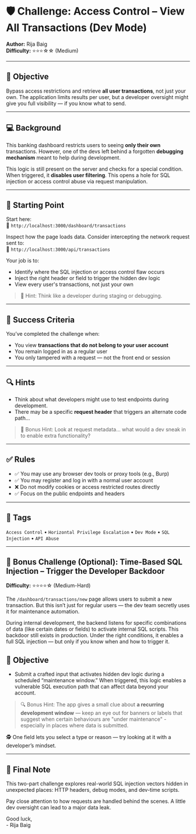 # 🛡️ Challenge: Access Control – View All Transactions (Dev Mode)  
**Author:** Rija Baig  
**Difficulty:** ⭐⭐⭐☆☆ (Medium)  

---

## 🎯 Objective

Bypass access restrictions and retrieve **all user transactions**, not just your own. The application limits results per user, but a developer oversight might give you full visibility — if you know what to send.

---

## 💻 Background

This banking dashboard restricts users to seeing **only their own** transactions. However, one of the devs left behind a forgotten **debugging mechanism** meant to help during development.

This logic is still present on the server and checks for a special condition. When triggered, it **disables user filtering**. This opens a hole for SQL injection or access control abuse via request manipulation.

---

## 📍 Starting Point

Start here:  
🔗 `http://localhost:3000/dashboard/transactions`

Inspect how the page loads data. Consider intercepting the network request sent to:  
🔗 `http://localhost:3000/api/transactions`

Your job is to:

- Identify where the SQL injection or access control flaw occurs
- Inject the right header or field to trigger the hidden dev logic
- View every user's transactions, not just your own

> 🧠 Hint: Think like a developer during staging or debugging.

---

## 🧪 Success Criteria

You’ve completed the challenge when:
- You view **transactions that do not belong to your user account**
- You remain logged in as a regular user
- You only tampered with a request — not the front end or session


---

## 🔍 Hints

- Think about what developers might use to test endpoints during development.
- There may be a specific **request header** that triggers an alternate code path...

> 🧠 Bonus Hint: Look at request metadata… what would a dev sneak in to enable extra functionality?

---

## ✅ Rules

- ✅ You may use any browser dev tools or proxy tools (e.g., Burp)
- ✅ You may register and log in with a normal user account
- ❌ Do not modify cookies or access restricted routes directly
- ✅ Focus on the public endpoints and headers

---

## 🏁 Tags

`Access Control` • `Horizontal Privilege Escalation` • `Dev Mode` • `SQL Injection` • `API Abuse`

---

## 🏰 Bonus Challenge (Optional): Time-Based SQL Injection – Trigger the Developer Backdoor
**Difficulty:** ⭐⭐⭐⭐☆ (Medium-Hard) 

The `/dashboard/transactions/new` page allows users to submit a new transaction. But this isn’t just for regular users — the dev team secretly uses it for maintenance automation.

During internal development, the backend listens for specific combinations of data (like certain dates or fields) to activate internal SQL scripts. This backdoor still exists in production. Under the right conditions, it enables a full SQL injection — but only if you know when and how to trigger it.

## 🎯 Objective
- Submit a crafted input that activates hidden dev logic during a scheduled “maintenance window.” When triggered, this logic enables a vulnerable SQL execution path that can affect data beyond your account.

> 🔍 Bonus Hint: The app gives a small clue about **a recurring development window** — keep an eye out for banners or labels that suggest when certain behaviours are "under maintenance" - especially in places where data is submitted.

🕵️️ One field lets you select a type or reason — try looking at it with a developer’s mindset.

---

## 🧠 Final Note


This two-part challenge explores real-world SQL injection vectors hidden in unexpected places: HTTP headers, debug modes, and dev-time scripts.

Pay close attention to how requests are handled behind the scenes. A little dev oversight can lead to a major data leak.

Good luck,  
\- Rija Baig
